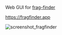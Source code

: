 Web GUI for [frag-finder](https://github.com/henb13/frag-finder) 

https://fragfinder.app


![screenshot_fragfinder](https://user-images.githubusercontent.com/46938312/189489209-5a2545b9-a689-444f-866a-6f18817bcb10.png)
